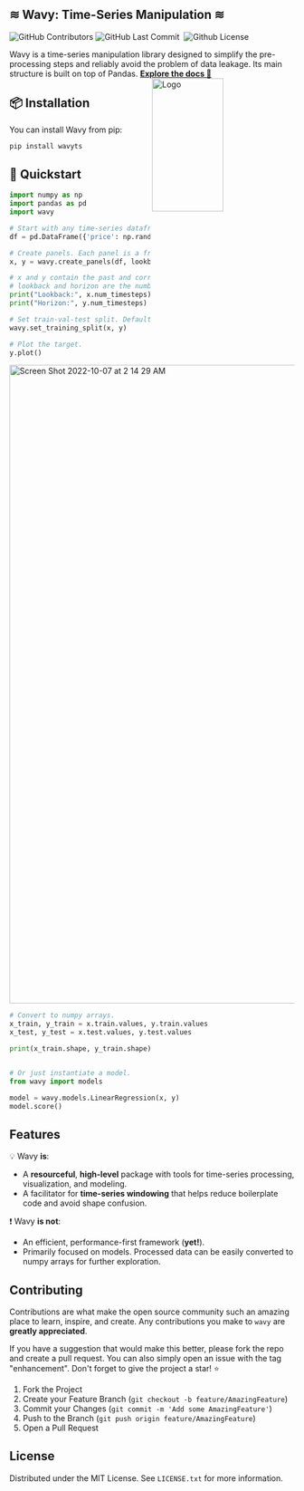 <!-- Title -->
## ≋ Wavy: Time-Series Manipulation ≋

<p>
<img alt="GitHub Contributors" src="https://img.shields.io/github/contributors/logspace-ai/wavy" />
<img alt="GitHub Last Commit" src="https://img.shields.io/github/last-commit/logspace-ai/wavy" />
<!-- <img alt="GitHub Language Count" src="https://img.shields.io/github/languages/count/logspace-ai/wavy" /> -->
<img alt="" src="https://img.shields.io/github/repo-size/logspace-ai/wavy" />
<!-- <img alt="GitHub Issues" src="https://img.shields.io/github/issues/logspace-ai/wavy" /> -->
<!-- <img alt="GitHub Closed Issues" src="https://img.shields.io/github/issues-closed/logspace-ai/wavy" /> -->
<!-- <img alt="GitHub Pull Requests" src="https://img.shields.io/github/issues-pr/logspace-ai/wavy" /> -->
<!-- <img alt="GitHub Closed Pull Requests" src="https://img.shields.io/github/issues-pr-closed/logspace-ai/wavy" />  -->
<!-- <img alt="GitHub Commit Activity (Year)" src="https://img.shields.io/github/commit-activity/y/logspace-ai/wavy" /> -->
<img alt="Github License" src="https://img.shields.io/github/license/logspace-ai/wavy" />  
</p>


Wavy is a time-series manipulation library designed to simplify the pre-processing steps and reliably avoid the problem of data leakage. Its main structure is built on top of Pandas. <a href="https://logspace-ai.github.io/wavy/"><strong>Explore the docs 📖</strong></a>
    <a href="https://github.com/logspace-ai/wavy">
        <img width="50%" src="https://github.com/logspace-ai/wavy/blob/main/images/logo.png?raw=true" alt="Logo" width="419" height="235" align="right"></a>

  

<!-- PROJECT LOGO -->
<!-- <div align="right">
  <a href="https://github.com/logspace-ai/wavy">
    <img width="49%" src="https://github.com/logspace-ai/wavy/blob/main/images/logo.png?raw=true" alt="Logo" width="419" height="235">
  </a>

</div> -->

<!-- GETTING STARTED -->
## 📦 Installation

You can install Wavy from pip:

```bash
pip install wavyts
```

<!-- GETTING STARTED -->
## 🚀 Quickstart

```python
import numpy as np
import pandas as pd
import wavy

# Start with any time-series dataframe
df = pd.DataFrame({'price': np.random.randn(1000)}, index=range(1000))

# Create panels. Each panel is a frame collection.
x, y = wavy.create_panels(df, lookback=3, horizon=1)

# x and y contain the past and corresponding future data.
# lookback and horizon are the number of timesteps.
print("Lookback:", x.num_timesteps)
print("Horizon:", y.num_timesteps)

# Set train-val-test split. Defaults to 0.7, 0.2 and 0.1, respectively.
wavy.set_training_split(x, y)

# Plot the target.
y.plot()
```

<img width="1128" alt="Screen Shot 2022-10-07 at 2 14 29 AM" src="https://user-images.githubusercontent.com/12815734/194472739-9735c301-ec1c-4ad2-9d50-04381e6d191f.png">


```python
# Convert to numpy arrays.
x_train, y_train = x.train.values, y.train.values
x_test, y_test = x.test.values, y.test.values

print(x_train.shape, y_train.shape)


# Or just instantiate a model.
from wavy import models

model = wavy.models.LinearRegression(x, y)
model.score()
```

<!-- Description -->
## Features

💡 Wavy **is**:

- A **resourceful**, **high-level** package with tools for time-series processing, visualization, and modeling.
- A facilitator for **time-series windowing** that helps reduce boilerplate code and avoid shape confusion.

❗ Wavy **is not**:

- An efficient, performance-first framework (**yet!**).
- Primarily focused on models. Processed data can be easily converted to numpy arrays for further exploration.


<!-- CONTRIBUTING -->
## Contributing

Contributions are what make the open source community such an amazing place to learn, inspire, and create. Any contributions you make to `wavy` are **greatly appreciated**.

If you have a suggestion that would make this better, please fork the repo and create a pull request. You can also simply open an issue with the tag "enhancement".
Don't forget to give the project a star! ⭐

1. Fork the Project
2. Create your Feature Branch (`git checkout -b feature/AmazingFeature`)
3. Commit your Changes (`git commit -m 'Add some AmazingFeature'`)
4. Push to the Branch (`git push origin feature/AmazingFeature`)
5. Open a Pull Request


<!-- LICENSE -->
## License

Distributed under the MIT License. See `LICENSE.txt` for more information.


<!-- MARKDOWN LINKS & IMAGES -->
<!-- https://www.markdownguide.org/basic-syntax/#reference-style-links -->
[contributors-shield]: https://img.shields.io/github/contributors/logspace-ai/wavy.svg?style=for-the-badge
[contributors-url]: https://github.com/logspace-ai/wavy/graphs/contributors
[forks-shield]: https://img.shields.io/github/forks/logspace-ai/wavy.svg?style=for-the-badge
[forks-url]: https://github.com/logspace-ai/wavy/network/members
[stars-shield]: https://img.shields.io/github/stars/logspace-ai/wavy.svg?style=for-the-badge
[stars-url]: https://github.com/logspace-ai/wavy/stargazers
[issues-shield]: https://img.shields.io/github/issues/logspace-ai/wavy.svg?style=for-the-badge
[issues-url]: https://github.com/logspace-ai/wavy/issues
[license-shield]: https://img.shields.io/github/license/logspace-ai/wavy.svg?style=for-the-badge
[license-url]: https://github.com/logspace-ai/wavy/blob/main/LICENSE.txt
<!-- [documentation-url]: https://logspace-ai.github.io/wavy/ -->

